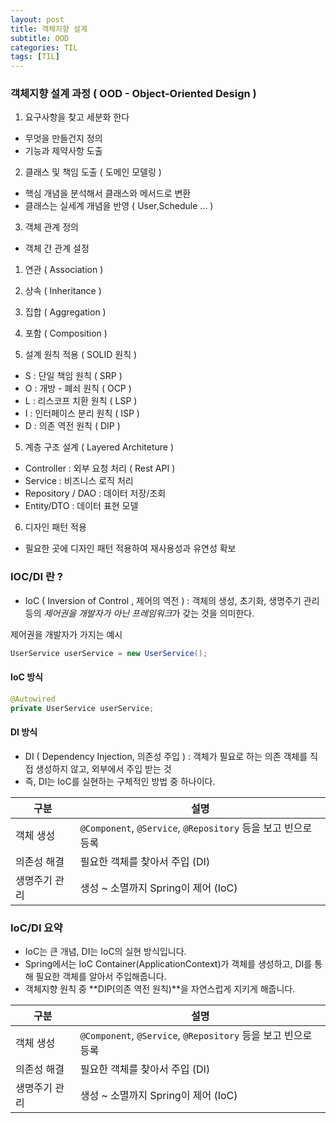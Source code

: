 ```yaml
---
layout: post
title: 객체지향 설계 
subtitle: OOD 
categories: TIL
tags: [TIL]
---
```


### 객체지향 설계 과정 ( OOD - Object-Oriented Design )

1. 요구사항을 찾고 세분화 한다
- 무엇을 만들건지 정의
- 기능과 제약사항 도출

2. 클래스 및 책임 도출 ( 도메인 모델링 )
- 핵심 개념을 분석해서 클래스와 메서드로 변환
- 클래스는 실세계 개념을 반영 ( User,Schedule ... )

3. 객체 관계 정의

- 객체 간 관계 설정 
1. 연관 ( Association )
2. 상속 ( Inheritance )
3. 집합 ( Aggregation )
4. 포함 ( Composition ) 


4. 설계 원칙 적용 ( SOLID 원칙 )
- S : 단일 책임 원칙 ( SRP )
- O : 개방 - 폐쇠 원칙 ( OCP ) 
- L : 리스코프 치환 원칙 ( LSP )
- I : 인터페이스 분리 원칙 ( ISP )
- D : 의존 역전 원칙 ( DIP )

5. 계층 구조 설계 ( Layered Architeture )
- Controller : 외부 요청 처리 ( Rest API )
- Service : 비즈니스 로직 처리
- Repository / DAO : 데이터 저장/조회
- Entity/DTO : 데이터 표현 모델

6. 디자인 패턴 적용
- 필요한 곳에 디자인 패턴 적용하여 재사용성과 유연성 확보

### IOC/DI 란 ?

- IoC ( Inversion of Control , 제어의 역전 ) : 객체의 생성, 초기화, 생명주기 관리 등의 *제어권을 개발자가 아닌 프레임워크*가 갖는 것을 의미한다.

제어권을 개발자가 가지는 예시

```java
UserService userService = new UserService();
```

#### IoC 방식

```java
@Autowired
private UserService userService;
```

#### DI 방식
- DI ( Dependency Injection, 의존성 주입 ) : 객체가 필요로 하는 의존 객체를 직접 생성하지 않고, 외부에서 주입 받는 것
- 즉, DI는 IoC를 실현하는 구체적인 방법 중 하나이다.

| 구분      | 설명                                                   |
| ------- | ---------------------------------------------------- |
| 객체 생성   | `@Component`, `@Service`, `@Repository` 등을 보고 빈으로 등록 |
| 의존성 해결  | 필요한 객체를 찾아서 주입 (DI)                                  |
| 생명주기 관리 | 생성 ~ 소멸까지 Spring이 제어 (IoC)                          |

### IoC/DI 요약

- IoC는 큰 개념, DI는 IoC의 실현 방식입니다.
- Spring에서는 IoC Container(ApplicationContext)가 객체를 생성하고, DI를 통해 필요한 객체를 알아서 주입해줍니다.
- 객체지향 원칙 중 **DIP(의존 역전 원칙)**을 자연스럽게 지키게 해줍니다.

| 구분      | 설명                                                   |
| ------- | ---------------------------------------------------- |
| 객체 생성   | `@Component`, `@Service`, `@Repository` 등을 보고 빈으로 등록 |
| 의존성 해결  | 필요한 객체를 찾아서 주입 (DI)                                  |
| 생명주기 관리 | 생성 \~ 소멸까지 Spring이 제어 (IoC)                          |